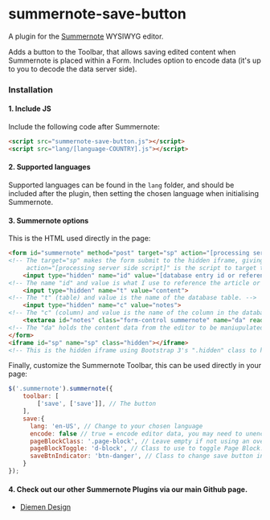 # summernote-save-button
A plugin for the [Summernote](https://github.com/summernote/summernote/) WYSIWYG editor.

Adds a button to the Toolbar, that allows saving edited content when Summernote is placed within a Form.
Includes option to encode data (it's up to you to decode the data server side).

### Installation

#### 1. Include JS

Include the following code after Summernote:

```html
<script src="summernote-save-button.js"></script>
<script src="lang/[language-COUNTRY].js"></script>
```

#### 2. Supported languages

Supported languages can be found in the `lang` folder, and should be included after the plugin, then setting the chosen language when initialising Summernote.

#### 3. Summernote options

This is the HTML used directly in the page:
```html
<form id="summernote" method="post" target="sp" action="[processing server side script]">
<!-- The target="sp" makes the form submit to the hidden iframe, giving an ajax, and non page reloading affect.
     action="[processing server side script]" is the script to target to process the form data. -->
    <input type="hidden" name="id" value="[database entry id or reference]">
<!-- The name "id" and value is what I use to reference the article or content reference. -->
    <input type="hidden" name="t" value="content">
<!-- The "t" (table) and value is the name of the database table. -->
    <input type="hidden" name="c" value="notes">
<!-- The "c" (column) and value is the name of the column in the database table. -->
    <textarea id="notes" class="form-control summernote" name="da" readonly>[content data to be edited]</textarea>
<!-- The "da" holds the content data from the editor to be maniupulated upon form submit. -->
</form>
<iframe id="sp" name="sp" class="hidden"></iframe>
<!-- This is the hidden iframe using Bootstrap 3's ".hidden" class to hide the iframe. Use ".d-none" if using Bootstrap 4. -->
```

Finally, customize the Summernote Toolbar, this can be used directly in your page:
```javascript
$('.summernote').summernote({
    toolbar: [
        ['save', ['save']], // The button
    ],
    save:{
      lang: 'en-US', // Change to your chosen language
      encode: false // true = encode editor data, you may need to unencode the data on your backend or before output.
      pageBlockClass: '.page-block', // Leave empty if not using an overlay to block user activity while data is sent.
      pageBlockToggle: 'd-block', // Class to use to toggle Page Block. Remove the class via backend once data is safely stored.
      saveBtnIndicator: 'btn-danger', // Class to change save button indication when content changes to warn of unsaved data.
    }
});
```

#### 4. Check out our other Summernote Plugins via our main Github page.
- [Diemen Design](https://github.com/DiemenDesign/)
